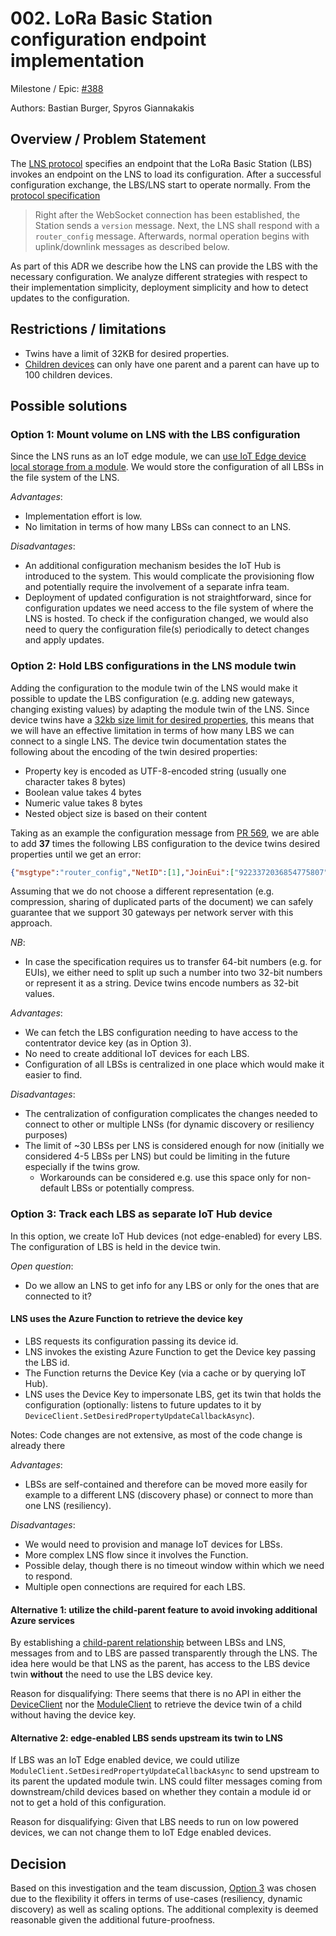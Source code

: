 # 002. LoRa Basic Station configuration endpoint implementation

Milestone / Epic: [#388](https://github.com/Azure/iotedge-lorawan-starterkit/issues/388)

Authors: Bastian Burger, Spyros Giannakakis

## Overview / Problem Statement

The [LNS protocol][lns-protocol] specifies an endpoint that the LoRa Basic Station (LBS) invokes an
endpoint on the LNS to load its configuration. After a successful configuration exchange, the
LBS/LNS start to operate normally. From the [protocol specification][lns-protocol]

> Right after the WebSocket connection has been established, the Station sends a `version` message.
> Next, the LNS shall respond with a `router_config` message. Afterwards, normal operation begins
> with uplink/downlink messages as described below.

As part of this ADR we describe how the LNS can provide the LBS with the necessary configuration. We
analyze different strategies with respect to their implementation simplicity, deployment simplicity
and how to detect updates to the configuration.

## Restrictions / limitations

- Twins have a limit of 32KB for desired properties.
- [Children
  devices](https://docs.microsoft.com/en-us/azure/iot-edge/iot-edge-as-gateway?view=iotedge-2020-11#parent-and-child-relationships)
  can only have one parent and a parent can have up to 100 children devices.

## Possible solutions

### Option 1: Mount volume on LNS with the LBS configuration

Since the LNS runs as an IoT edge module, we can [use IoT Edge device local storage from a
module](https://docs.microsoft.com/en-us/azure/iot-edge/how-to-access-host-storage-from-module?view=iotedge-2020-11).
We would store the configuration of all LBSs in the file system of the LNS.

*Advantages*:

- Implementation effort is low.
- No limitation in terms of how many LBSs can connect to an LNS.

*Disadvantages*:

- An additional configuration mechanism besides the IoT Hub is introduced to the system. This would
  complicate the provisioning flow and potentially require the involvement of a separate infra team.
- Deployment of updated configuration is not straightforward, since for configuration updates we
  need access to the file system of where the LNS is hosted. To check if the configuration changed,
  we would also need to query the configuration file(s) periodically to detect changes and apply updates.

### Option 2: Hold LBS configurations in the LNS module twin

Adding the configuration to the module twin of the LNS would make it possible to update the LBS
configuration (e.g. adding new gateways, changing existing values) by adapting the module twin of
the LNS. Since device twins have a [32kb size limit for desired
properties](https://docs.microsoft.com/en-us/azure/iot-hub/iot-hub-devguide-device-twins#device-twin-size),
this means that we will have an effective limitation in terms of how many LBS we can connect to a
single LNS. The device twin documentation states the following about the encoding of the twin
desired properties:

- Property key is encoded as UTF-8-encoded string (usually one character takes 8 bytes)
- Boolean value takes 4 bytes
- Numeric value takes 8 bytes
- Nested object size is based on their content

Taking as an example the configuration message from [PR
569](https://github.com/Azure/iotedge-lorawan-starterkit/pull/569), we are able to add **37** times
the following LBS configuration to the device twins desired properties until we get an error:

```json
{"msgtype":"router_config","NetID":[1],"JoinEui":["9223372036854775807","9223372036854775807"],"region":"EU863","hwspec":"sx1301/1","freq_range":[863000000,870000000],"DRs":[[11,125,0],[10,125,0],[9,125,0],[8,125,0],[7,125,0],[7,250,0]],"sx1301_conf":[{"radio_0":{"enable":true,"freq":867500000},"radio_1":{"enable":true,"freq":868500000},"chan_FSK":{"enable":true,"radio":1,"if":300000},"chan_Lora_std":{"enable":true,"radio":1,"if":-200000,"bandwidth":250000,"spread_factor":7},"chan_multiSF_0":{"enable":true,"radio":1,"if":-400000},"chan_multiSF_1":{"enable":true,"radio":1,"if":-200000},"chan_multiSF_2":{"enable":true,"radio":1,"if":0},"chan_multiSF_3":{"enable":true,"radio":0,"if":-400000},"chan_multiSF_4":{"enable":true,"radio":0,"if":-200000},"chan_multiSF_5":{"enable":true,"radio":0,"if":0},"chan_multiSF_6":{"enable":true,"radio":0,"if":200000},"chan_multiSF_7":{"enable":true,"radio":0,"if":400000}}],"nocca":true,"nodc":true,"nodwell":true}
```

Assuming that we do not choose a different representation (e.g. compression, sharing of duplicated
parts of the document) we can safely guarantee that we support 30 gateways per network server with
this approach.

*NB*:

- In case the specification requires us to transfer 64-bit numbers (e.g. for EUIs), we either need
  to split up such a number into two 32-bit numbers or represent it as a string. Device twins encode
  numbers as 32-bit values.

*Advantages*:

- We can fetch the LBS configuration needing to have access to the contentrator device key (as in
  Option 3).
- No need to create additional IoT devices for each LBS.
- Configuration of all LBSs is centralized in one place which would make it easier to find.

*Disadvantages*:

- The centralization of configuration complicates the changes needed to connect to other or multiple
  LNSs (for dynamic discovery or resiliency purposes)
- The limit of ~30 LBSs per LNS is considered enough for now (initially we considered 4-5 LBSs per
  LNS) but could be limiting in the future especially if the twins grow.
  - Workarounds can be considered e.g. use this space only for non-default LBSs or potentially compress.

### Option 3: Track each LBS as separate IoT Hub device

In this option, we create IoT Hub devices (not edge-enabled) for every LBS. The configuration of LBS
is held in the device twin.

*Open question*:

- Do we allow an LNS to get info for any LBS or only for the ones that are connected to it?

#### LNS uses the Azure Function to retrieve the device key

- LBS requests its configuration passing its device id.
- LNS invokes the existing Azure Function to get the Device key passing the LBS id.
- The Function returns the Device Key (via a cache or by querying IoT Hub).
- LNS uses the Device Key to impersonate LBS, get its twin that holds the configuration (optionally: listens to
  future updates to it by `DeviceClient.SetDesiredPropertyUpdateCallbackAsync`).

Notes: Code changes are not extensive, as most of the code change is already there

*Advantages*:

- LBSs are self-contained and therefore can be moved more easily for example to a different LNS (discovery
  phase) or connect to more than one LNS (resiliency).

*Disadvantages*:

- We would need to provision and manage IoT devices for LBSs.
- More complex LNS flow since it involves the Function.
- Possible delay, though there is no timeout window within which we need to respond.
- Multiple open connections are required for each LBS.

#### Alternative 1: utilize the child-parent feature to avoid invoking additional Azure services

By establishing a [child-parent
relationship](https://docs.microsoft.com/en-us/azure/iot-edge/iot-edge-as-gateway?view=iotedge-2020-11#parent-and-child-relationships)
between LBSs and LNS, messages from and to LBS are passed transparently through the LNS. The idea
here would be that LNS as the parent, has access to the LBS device twin __without__ the need to use
the LBS device key.

Reason for disqualifying: There seems that there is no API in either the
[DeviceClient](https://docs.microsoft.com/en-us/dotnet/api/microsoft.azure.devices.client.deviceclient?view=azure-dotnet)
nor the
[ModuleClient](https://docs.microsoft.com/en-us/dotnet/api/microsoft.azure.devices.client.moduleclient?view=azure-dotnet)
to retrieve the device twin of a child without having the device key.

#### Alternative 2: edge-enabled LBS sends upstream its twin to LNS

If LBS was an IoT Edge enabled device, we could utilize
`ModuleClient.SetDesiredPropertyUpdateCallbackAsync` to send upstream to its parent the updated
module twin. LNS could filter messages coming from downstream/child devices based on whether they contain
a module id or not to get a hold of this configuration.  

Reason for disqualifying: Given that LBS needs to run on low powered devices, we can not change them to IoT Edge enabled devices.

## Decision

Based on this investigation and the team discussion, [Option
3](#option-3-track-each-lbs-as-separate-iot-hub-device) was chosen due to the flexibility it offers
in terms of use-cases (resiliency, dynamic discovery) as well as scaling options. The additional
complexity is deemed reasonable given the additional future-proofness.

[lns-protocol]: https://lora-developers.semtech.com/build/software/lora-basics/lora-basics-for-gateways/?url=tcproto.html
